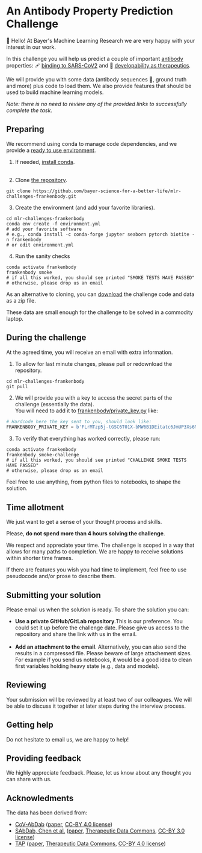 An Antibody Property Prediction Challenge
=========================================

:wave: Hello! At Bayer's Machine Learning Research we are very happy with your interest in our work.

In this challenge you will help us predict a couple of important [antibody](https://pdb101.rcsb.org/motm/21)
properties: :adhesive_bandage: [binding to SARS-CoV2](https://academic.oup.com/bioinformatics/article/37/5/734/5893556)
and :pill: [developability as therapeutics](https://www.pnas.org/content/116/10/4025).

We will provide you with some data (antibody sequences :dna:, ground truth and more)
plus code to load them. We also provide features that should be used to build machine
learning models.

*Note: there is no need to review any of the provided links to successfully complete the task.*


Preparing
---------

We recommend using conda to manage code dependencies, and we provide a [ready to use environment](https://github.com/bayer-science-for-a-better-life/mlr-challenges-frankenbody/blob/main/environment.yml).

1. If needed, [install conda](https://docs.conda.io/en/latest/miniconda.html).
<br><br>

2. Clone [the repository](https://github.com/bayer-science-for-a-better-life/mlr-challenges-frankenbody).
```shell
git clone https://github.com/bayer-science-for-a-better-life/mlr-challenges-frankenbody.git
```

3. Create the environment (and add your favorite libraries).
```shell
cd mlr-challenges-frankenbody
conda env create -f environment.yml
# add your favorite software 
# e.g., conda install -c conda-forge jupyter seaborn pytorch biotite -n frankenbody
# or edit environment.yml
```

4. Run the sanity checks
```shell
conda activate frankenbody
frankenbody smoke
# if all this worked, you should see printed "SMOKE TESTS HAVE PASSED"
# otherwise, please drop us an email
```

As an alternative to cloning, you can [download](https://github.com/bayer-science-for-a-better-life/mlr-challenges-frankenbody/archive/refs/heads/main.zip)
the challenge code and data as a zip file.

These data are small enough for the challenge to be solved in a commodity laptop.


During the challenge
--------------------

At the agreed time, you will receive an email with extra information.

1. To allow for last minute changes, please pull or redownload the repository.
```shell
cd mlr-challenges-frankenbody
git pull
```

2. We will provide you with a key to access the secret parts of the challenge (essentially the data).
<br>You will need to add it to [frankenbody/private_key.py](https://github.com/bayer-science-for-a-better-life/mlr-challenges-frankenbody/blob/f43156644439e8c04ac987cd47998010e25707e1/frankenbody/private_key.py#L5-L6) like:
```python
# Hardcode here the key sent to you, should look like:
FRANKENBODY_PRIVATE_KEY = b'FLrMTzp5j-tGSC6T01X-bMW6B1DEitatc6JmUP3Xs6M='
```

3. To verify that everything has worked correctly, please run:

```shell
conda activate frankenbody
frankenbody smoke-challenge
# if all this worked, you should see printed "CHALLENGE SMOKE TESTS HAVE PASSED"
# otherwise, please drop us an email
```

Feel free to use anything, from python files to notebooks, to shape the solution.


Time allotment
--------------

We just want to get a sense of your thought process and skills.

Please, **do not spend more than 4 hours solving the challenge**.

We respect and appreciate your time. The challenge is scoped in a way that allows
for many paths to completion. We are happy to receive solutions within shorter time frames.

If there are features you wish you had time to implement,
feel free to use pseudocode and/or prose to describe them.


Submitting your solution
------------------------

Please email us when the solution is ready. To share the solution you can:

- **Use a private GitHub/GitLab repository**.This is our preference.
You could set it up before the challenge date. Please give us access to the repository
and share the link with us in the email.
<br><br>
- **Add an attachment to the email**. Alternatively, you can also send the results in a compressed file.
Please beware of large attachement sizes. For example if you send us notebooks,
it would be a good idea to clean first variables holding heavy state (e.g., data and models).


Reviewing
---------

Your submission will be reviewed by at least two of our colleagues.
We will be able to discuss it together at later steps during the interview process.


Getting help
------------

Do not hesitate to email us, we are happy to help!


Providing feedback
------------------

We highly appreciate feedback. Please, let us know about any thought you can share with us.


Acknowledments
--------------

The data has been derived from:
- [CoV-AbDab](http://opig.stats.ox.ac.uk/webapps/covabdab/) ([paper](https://academic.oup.com/bioinformatics/advance-article/doi/10.1093/bioinformatics/btaa739/5893556), [CC-BY 4.0 license](https://creativecommons.org/licenses/by/4.0/))
- [SAbDab, Chen et al.](https://tdcommons.ai/single_pred_tasks/develop/#sabdab-chen-et-al) ([paper](https://www.biorxiv.org/content/10.1101/2020.06.18.159798v1.abstract), [Therapeutic Data Commons](https://tdcommons.ai/), [CC-BY 3.0 license](https://creativecommons.org/licenses/by/3.0/))
- [TAP](https://tdcommons.ai/single_pred_tasks/develop/#tap) ([paper](https://www.pnas.org/content/116/10/4025.short), [Therapeutic Data Commons](https://tdcommons.ai/), [CC-BY 4.0 license](https://creativecommons.org/licenses/by/4.0/))
